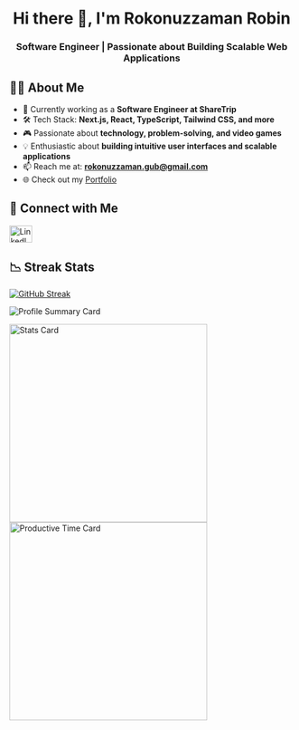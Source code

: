 <h1 align="center">Hi there 👋, I'm Rokonuzzaman Robin</h1>
<h3 align="center">Software Engineer | Passionate about Building Scalable Web Applications</h3>

<h2 align="left">👨‍💻 About Me</h2>

- 🚀 Currently working as a **Software Engineer at ShareTrip**
- 🛠️ Tech Stack: **Next.js, React, TypeScript, Tailwind CSS, and more**
- 🎮 Passionate about **technology, problem-solving, and video games**
- 💡 Enthusiastic about **building intuitive user interfaces and scalable applications**
- 📫 Reach me at: **rokonuzzaman.gub@gmail.com**
- 🌐 Check out my [Portfolio](https://rokonuzzaman-robin.vercel.app/)

<h2 align="left">🔗 Connect with Me</h2>
<p align="left">
  <a href="https://www.linkedin.com/in/rokonuzzaman-robin-2a9721186/" target="_blank">
    <img align="center" src="https://raw.githubusercontent.com/rahuldkjain/github-profile-readme-generator/master/src/images/icons/Social/linked-in-alt.svg" alt="LinkedIn" height="30" width="40" />
  </a>
</p>


<h2 align="left">📉 Streak Stats</h2>

[![GitHub Streak](https://github-readme-streak-stats.herokuapp.com?user=ZmnRobin&theme=whatsapp-dark2&border_radius=7&card_width=700)](https://git.io/streak-stats)

![Profile Summary Card](https://github-profile-summary-cards.vercel.app/api/cards/profile-details?username=ZmnRobin&theme=github_dark)

<p>
  <img src="https://github-profile-summary-cards.vercel.app/api/cards/stats?username=ZmnRobin&theme=github_dark" alt="Stats Card" width="350" />
  <img src="https://github-profile-summary-cards.vercel.app/api/cards/productive-time?username=ZmnRobin&theme=github_dark&utcOffset=8" alt="Productive Time Card" width="350" />
</p>
